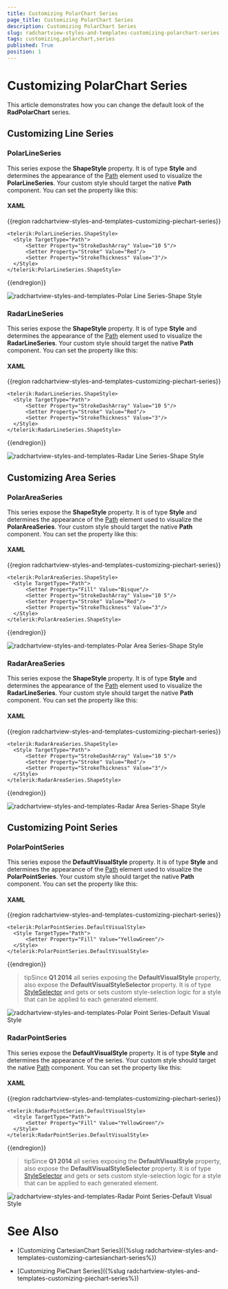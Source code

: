 ```yaml
---
title: Customizing PolarChart Series
page_title: Customizing PolarChart Series
description: Customizing PolarChart Series
slug: radchartview-styles-and-templates-customizing-polarchart-series
tags: customizing,polarchart,series
published: True
position: 1
---
```


# Customizing PolarChart Series

This article demonstrates how you can change the default look of the __RadPolarChart__ series.

## Customizing Line Series

### PolarLineSeries

This series expose the __ShapeStyle__ property. It is of type __Style__ and determines the appearance of the [Path](http://msdn.microsoft.com/en-us/library/system.windows.shapes.path(v=vs.110).aspx) element used to visualize the __PolarLineSeries__. Your custom style should target the native __Path__ component. You can set the property like this:
            
#### XAML

{{region radchartview-styles-and-templates-customizing-piechart-series}}

    <telerik:PolarLineSeries.ShapeStyle>
      <Style TargetType="Path">
          <Setter Property="StrokeDashArray" Value="10 5"/>
          <Setter Property="Stroke" Value="Red"/>
          <Setter Property="StrokeThickness" Value="3"/>
      </Style>
    </telerik:PolarLineSeries.ShapeStyle>

{{endregion}}

![radchartview-styles-and-templates-Polar Line Series-Shape Style](images/radchartview-styles-and-templates-PolarLineSeries-ShapeStyle.png)

### RadarLineSeries

This series expose the __ShapeStyle__ property. It is of type __Style__ and determines the appearance of the [Path](http://msdn.microsoft.com/en-us/library/system.windows.shapes.path(v=vs.110).aspx) element used to visualize the __RadarLineSeries__. Your custom style should target the native __Path__ component. You can set the property like this:
            
#### XAML

{{region radchartview-styles-and-templates-customizing-piechart-series}}	

    <telerik:RadarLineSeries.ShapeStyle>
      <Style TargetType="Path">
          <Setter Property="StrokeDashArray" Value="10 5"/>
          <Setter Property="Stroke" Value="Red"/>
          <Setter Property="StrokeThickness" Value="3"/>
      </Style>
    </telerik:RadarLineSeries.ShapeStyle>

{{endregion}}

![radchartview-styles-and-templates-Radar Line Series-Shape Style](images/radchartview-styles-and-templates-RadarLineSeries-ShapeStyle.png)

## Customizing Area Series

### PolarAreaSeries

This series expose the __ShapeStyle__ property. It is of type __Style__ and determines the appearance of the [Path](http://msdn.microsoft.com/en-us/library/system.windows.shapes.path(v=vs.110).aspx) element used to visualize the __PolarAreaSeries__. Your custom style should target the native __Path__ component. You can set the property like this:
            
#### XAML

{{region radchartview-styles-and-templates-customizing-piechart-series}}

    <telerik:PolarAreaSeries.ShapeStyle>
      <Style TargetType="Path">
          <Setter Property="Fill" Value="Bisque"/>
          <Setter Property="StrokeDashArray" Value="10 5"/>
          <Setter Property="Stroke" Value="Red"/>
          <Setter Property="StrokeThickness" Value="3"/>
      </Style>
    </telerik:PolarAreaSeries.ShapeStyle>

{{endregion}}

![radchartview-styles-and-templates-Polar Area Series-Shape Style](images/radchartview-styles-and-templates-PolarAreaSeries-ShapeStyle.png)

### RadarAreaSeries

This series expose the __ShapeStyle__ property. It is of type __Style__ and determines the appearance of the [Path](http://msdn.microsoft.com/en-us/library/system.windows.shapes.path(v=vs.110).aspx) element used to visualize the __RadarLineSeries__. Your custom style should target the native __Path__ component. You can set the property like this:
            
#### XAML

{{region radchartview-styles-and-templates-customizing-piechart-series}}

    <telerik:RadarAreaSeries.ShapeStyle>
      <Style TargetType="Path">
          <Setter Property="StrokeDashArray" Value="10 5"/>
          <Setter Property="Stroke" Value="Red"/>
          <Setter Property="StrokeThickness" Value="3"/>
      </Style>
    </telerik:RadarAreaSeries.ShapeStyle>
  
{{endregion}}

![radchartview-styles-and-templates-Radar Area Series-Shape Style](images/radchartview-styles-and-templates-RadarAreaSeries-ShapeStyle.png)

## Customizing Point Series

### PolarPointSeries

This series expose the __DefaultVisualStyle__ property. It is of type __Style__ and determines the appearance of the [Path](http://msdn.microsoft.com/en-us/library/system.windows.shapes.path(v=vs.110).aspx) element used to visualize the __PolarPointSeries__. Your custom style should target the native __Path__ component. You can set the property like this:
            
#### XAML

{{region radchartview-styles-and-templates-customizing-piechart-series}}

    <telerik:PolarPointSeries.DefaultVisualStyle>
      <Style TargetType="Path">
          <Setter Property="Fill" Value="YellowGreen"/>
      </Style>
    </telerik:PolarPointSeries.DefaultVisualStyle>
    
{{endregion}}

>tipSince __Q1 2014__ all series exposing the __DefaultVisualStyle__ property, also expose the __DefaultVisualStyleSelector__ property. It is of type [StyleSelector](http://msdn.microsoft.com/en-us/library/system.windows.controls.styleselector(v=vs.110).aspx) and gets or sets custom style-selection logic for a style that can be applied to each generated element.

![radchartview-styles-and-templates-Polar Point Series-Default Visual Style](images/radchartview-styles-and-templates-PolarPointSeries-DefaultVisualStyle.png)

### RadarPointSeries

This series expose the __DefaultVisualStyle__ property. It is of type __Style__ and determines the appearance of the series. Your custom style should target the native [Path](http://msdn.microsoft.com/en-us/library/system.windows.shapes.path(v=vs.110).aspx) component. You can set the property like this:
            
#### XAML

{{region radchartview-styles-and-templates-customizing-piechart-series}}

    <telerik:RadarPointSeries.DefaultVisualStyle>
      <Style TargetType="Path">
          <Setter Property="Fill" Value="YellowGreen"/>
      </Style>
    </telerik:RadarPointSeries.DefaultVisualStyle>
    
{{endregion}}


>tipSince __Q1 2014__ all series exposing the __DefaultVisualStyle__ property, also expose the __DefaultVisualStyleSelector__ property. It is of type [StyleSelector](http://msdn.microsoft.com/en-us/library/system.windows.controls.styleselector(v=vs.110).aspx) and gets or sets custom style-selection logic for a style that can be applied to each generated element.

![radchartview-styles-and-templates-Radar Point Series-Default Visual Style](images/radchartview-styles-and-templates-RadarPointSeries-DefaultVisualStyle.png)

# See Also

 * [Customizing CartesianChart Series]({%slug radchartview-styles-and-templates-customizing-cartesianchart-series%})

 * [Customizing PieChart Series]({%slug radchartview-styles-and-templates-customizing-piechart-series%})
